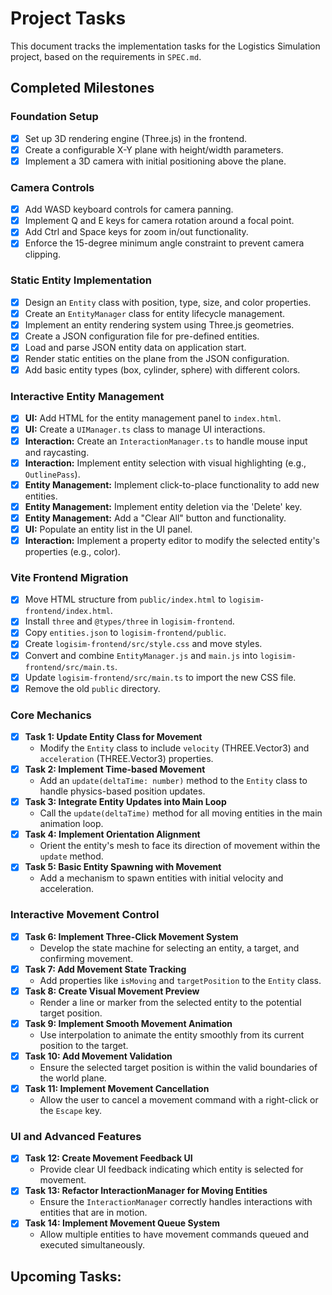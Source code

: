 # Project Tasks

This document tracks the implementation tasks for the Logistics Simulation project, based on the requirements in `SPEC.md`.

## Completed Milestones

### Foundation Setup
- [x] Set up 3D rendering engine (Three.js) in the frontend.
- [x] Create a configurable X-Y plane with height/width parameters.
- [x] Implement a 3D camera with initial positioning above the plane.

### Camera Controls
- [x] Add WASD keyboard controls for camera panning.
- [x] Implement Q and E keys for camera rotation around a focal point.
- [x] Add Ctrl and Space keys for zoom in/out functionality.
- [x] Enforce the 15-degree minimum angle constraint to prevent camera clipping.

### Static Entity Implementation
- [x] Design an `Entity` class with position, type, size, and color properties.
- [x] Create an `EntityManager` class for entity lifecycle management.
- [x] Implement an entity rendering system using Three.js geometries.
- [x] Create a JSON configuration file for pre-defined entities.
- [x] Load and parse JSON entity data on application start.
- [x] Render static entities on the plane from the JSON configuration.
- [x] Add basic entity types (box, cylinder, sphere) with different colors.

### Interactive Entity Management
- [x] **UI:** Add HTML for the entity management panel to `index.html`.
- [x] **UI:** Create a `UIManager.ts` class to manage UI interactions.
- [x] **Interaction:** Create an `InteractionManager.ts` to handle mouse input and raycasting.
- [x] **Interaction:** Implement entity selection with visual highlighting (e.g., `OutlinePass`).
- [x] **Entity Management:** Implement click-to-place functionality to add new entities.
- [x] **Entity Management:** Implement entity deletion via the 'Delete' key.
- [x] **Entity Management:** Add a "Clear All" button and functionality.
- [x] **UI:** Populate an entity list in the UI panel.
- [x] **Interaction:** Implement a property editor to modify the selected entity's properties (e.g., color).

### Vite Frontend Migration
- [x] Move HTML structure from `public/index.html` to `logisim-frontend/index.html`.
- [x] Install `three` and `@types/three` in `logisim-frontend`.
- [x] Copy `entities.json` to `logisim-frontend/public`.
- [x] Create `logisim-frontend/src/style.css` and move styles.
- [x] Convert and combine `EntityManager.js` and `main.js` into `logisim-frontend/src/main.ts`.
- [x] Update `logisim-frontend/src/main.ts` to import the new CSS file.
- [x] Remove the old `public` directory.

### Core Mechanics
- [x] **Task 1: Update Entity Class for Movement**
  - Modify the `Entity` class to include `velocity` (THREE.Vector3) and `acceleration` (THREE.Vector3) properties.
- [x] **Task 2: Implement Time-based Movement**
  - Add an `update(deltaTime: number)` method to the `Entity` class to handle physics-based position updates.
- [x] **Task 3: Integrate Entity Updates into Main Loop**
  - Call the `update(deltaTime)` method for all moving entities in the main animation loop.
- [x] **Task 4: Implement Orientation Alignment**
  - Orient the entity's mesh to face its direction of movement within the `update` method.
- [x] **Task 5: Basic Entity Spawning with Movement**
  - Add a mechanism to spawn entities with initial velocity and acceleration.

### Interactive Movement Control
- [x] **Task 6: Implement Three-Click Movement System**
  - Develop the state machine for selecting an entity, a target, and confirming movement.
- [x] **Task 7: Add Movement State Tracking**
  - Add properties like `isMoving` and `targetPosition` to the `Entity` class.
- [x] **Task 8: Create Visual Movement Preview**
  - Render a line or marker from the selected entity to the potential target position.
- [x] **Task 9: Implement Smooth Movement Animation**
  - Use interpolation to animate the entity smoothly from its current position to the target.
- [x] **Task 10: Add Movement Validation**
  - Ensure the selected target position is within the valid boundaries of the world plane.
- [x] **Task 11: Implement Movement Cancellation**
  - Allow the user to cancel a movement command with a right-click or the `Escape` key.

### UI and Advanced Features
- [x] **Task 12: Create Movement Feedback UI**
  - Provide clear UI feedback indicating which entity is selected for movement.
- [x] **Task 13: Refactor InteractionManager for Moving Entities**
  - Ensure the `InteractionManager` correctly handles interactions with entities that are in motion.
- [x] **Task 14: Implement Movement Queue System**
  - Allow multiple entities to have movement commands queued and executed simultaneously.

## Upcoming Tasks: 